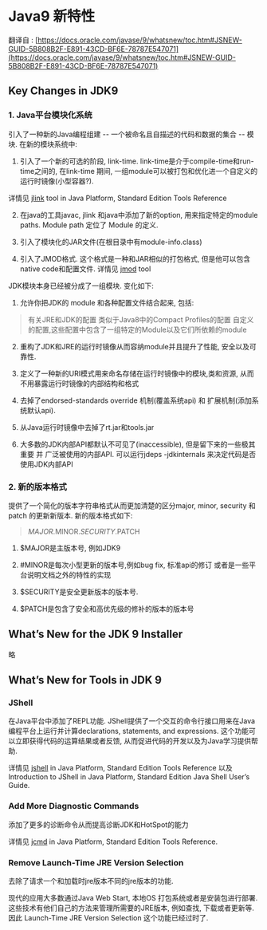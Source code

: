 # Java9 新特性

翻译自 : [https://docs.oracle.com/javase/9/whatsnew/toc.htm#JSNEW-GUID-5B808B2F-E891-43CD-BF6E-78787E547071](https://docs.oracle.com/javase/9/whatsnew/toc.htm#JSNEW-GUID-5B808B2F-E891-43CD-BF6E-78787E547071)

## Key Changes in JDK9

### 1. Java平台模块化系统

引入了一种新的Java编程组建 -- 一个被命名且自描述的代码和数据的集合 -- 模块.
在新的模块系统中:

1. 引入了一个新的可选的阶段, link-time. link-time是介于compile-time和run-time之间的,
在link-time 期间, 一组module可以被打包和优化进一个自定义的运行时镜像(小型容器?).

详情见 [jlink](https://docs.oracle.com/javase/9/tools/jlink.htm#JSWOR-GUID-CECAC52B-CFEE-46CB-8166-F17A8E9280E9) tool in Java Platform, Standard Edition Tools Reference

2. 在java的工具javac, jlink 和java中添加了新的option, 用来指定特定的module paths. Module path 定位了 Module 的定义.

3. 引入了模块化的JAR文件(在根目录中有module-info.class)

4. 引入了JMOD格式. 这个格式是一种和JAR相似的打包格式, 但是他可以包含native code和配置文件. 详情见 [jmod](https://docs.oracle.com/javase/9/tools/jmod.htm#JSWOR-GUID-0A0BDFF6-BE34-461B-86EF-AAC9A555E2AE) tool


JDK模块本身已经被分成了一组模块. 变化如下:

1. 允许你把JDK的 module 和各种配置文件结合起来, 包括:

> 有关JRE和JDK的配置
> 类似于Java8中的Compact Profiles的配置
> 自定义的配置,这些配置中包含了一组特定的Module以及它们所依赖的module

2. 重构了JDK和JRE的运行时镜像从而容纳module并且提升了性能, 安全以及可靠性.

3. 定义了一种新的URI模式用来命名存储在运行时镜像中的模块,类和资源, 从而不用暴露运行时镜像的内部结构和格式

4. 去掉了endorsed-standards override 机制(覆盖系统api) 和 扩展机制(添加系统默认api).

5. 从Java运行时镜像中去掉了rt.jar和tools.jar

6. 大多数的JDK内部API都默认不可见了(inaccessible), 但是留下来的一些极其重要 并 广泛被使用的内部API. 可以运行jdeps -jdkinternals 来决定代码是否使用JDK内部API

### 2. 新的版本格式

提供了一个简化的版本字符串格式从而更加清楚的区分major, minor, security 和 patch 的更新新版本. 新的版本格式如下:

> $MAJOR.$MINOR.$SECURITY.$PATCH

1. $MAJOR是主版本号, 例如JDK9

2. #MINOR是每次小型更新的版本号,例如bug fix, 标准api的修订 或者是一些平台说明文档之外的特性的实现

3. $SECURITY是安全更新版本的版本号.

4. $PATCH是包含了安全和高优先级的修补的版本的版本号

## What’s New for the JDK 9 Installer

略

## What’s New for Tools in JDK 9

### JShell

 在Java平台中添加了REPL功能. JShell提供了一个交互的命令行接口用来在Java编程平台上运行并计算declarations, statements, and expressions. 这个功能可以立即获得代码的运算结果或者反馈, 从而促进代码的开发以及为Java学习提供帮助.

 详情见 [jshell](https://docs.oracle.com/javase/9/tools/jshell.htm#JSWOR-GUID-C337353B-074A-431C-993F-60C226163F00) in Java Platform, Standard Edition Tools Reference 以及 Introduction to JShell in Java Platform, Standard Edition Java Shell User’s Guide.

### Add More Diagnostic Commands

 添加了更多的诊断命令从而提高诊断JDK和HotSpot的能力

 详情见 [jcmd](https://docs.oracle.com/javase/9/tools/jcmd.htm#JSWOR743) in Java Platform, Standard Edition Tools Reference.

### Remove Launch-Time JRE Version Selection

 去除了请求一个和加载时jre版本不同的jre版本的功能.

 现代的应用大多数通过Java Web Start, 本地OS 打包系统或者是安装包进行部署. 这些技术有他们自己的方法来管理所需要的JRE版本, 例如查找, 下载或者更新等. 因此 Launch-Time JRE Version Selection 这个功能已经过时了.
